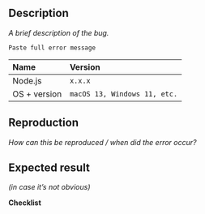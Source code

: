 ## Description

_A brief description of the bug._

```
Paste full error message
```

| Name         | Version                      |
| :----------- | :--------------------------- |
| Node.js      | `x.x.x`                      |
| OS + version | `macOS 13, Windows 11, etc.` |

## Reproduction

_How can this be reproduced / when did the error occur?_

## Expected result

_(in case it’s not obvious)_

**Checklist**
